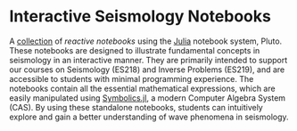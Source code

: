 # Interactive Seismology Notebooks

A [collection](https://pawbz.github.io/Interactive-Seismology.jl/) of *reactive notebooks* using the [Julia](https://julialang.org/) notebook system, Pluto. These notebooks are designed to illustrate fundamental concepts in seismology in an interactive manner. They are primarily intended to support our courses on Seismology (ES218) and Inverse Problems (ES219), and are accessible to students with minimal programming experience. The notebooks contain all the essential mathematical expressions, which are easily manipulated using [Symbolics.jl](https://symbolics.juliasymbolics.org/dev/), a modern Computer Algebra System (CAS). By using these standalone notebooks, students can intuitively explore and gain a better understanding of wave phenomena in seismology.